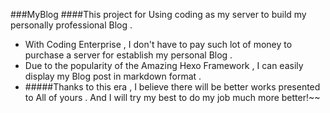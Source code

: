 ###MyBlog
####This project for Using coding as my server to build my personally professional Blog .
 - With Coding Enterprise , I don't have to pay such lot of money to purchase a server for establish my personal Blog . 
 - Due to the popularity of the Amazing Hexo Framework , I can easily display my Blog post in markdown format .
 - #####Thanks to this era , I believe there will be better works presented to All of yours . And I will try my best to do my job much more better!~~
